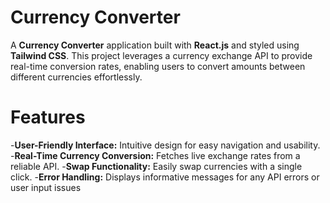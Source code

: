 # Currency Converter
A **Currency Converter** application built with **React.js** and styled using **Tailwind CSS**. This project leverages a currency exchange API to provide real-time conversion rates, enabling users to convert amounts between different currencies effortlessly.

# Features
 -**User-Friendly Interface:** Intuitive design for easy navigation and usability.
 -**Real-Time Currency Conversion:** Fetches live exchange rates from a reliable API.
 -**Swap Functionality:** Easily swap currencies with a single click.
 -**Error Handling:** Displays informative messages for any API errors or user input issues
